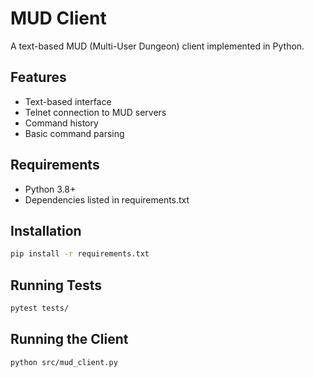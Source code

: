 # MUD Client

A text-based MUD (Multi-User Dungeon) client implemented in Python.

## Features
- Text-based interface
- Telnet connection to MUD servers
- Command history
- Basic command parsing

## Requirements
- Python 3.8+
- Dependencies listed in requirements.txt

## Installation
```bash
pip install -r requirements.txt
```

## Running Tests
```bash
pytest tests/
```

## Running the Client
```bash
python src/mud_client.py
```
